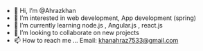 - 👋 Hi, I’m @Ahrazkhan
- 👀 I’m interested in web development, App development (spring)
- 🌱 I’m currently learning node.js , Angular.js , react.js
- 💞️ I’m looking to collaborate on new projects
- 📫 How to reach me ...
Email: khanahraz7533@gmail.com
<!---
I have many project uploded with python , java , c and node.js(mongodb,ejs),mongodb,
Hope you guys will like my projects as all of them are intresting for example:
1:libarary application (PYthon: collage project)
2:myFirstwebsite: Marvel(html,css,js is also a collage project)
3:Crud_application : office client attendence system (Node,js,Ejs,Mongodb)
4: covid_application : Java
And many more ..
feel free to contact me with any confusion 
--->
